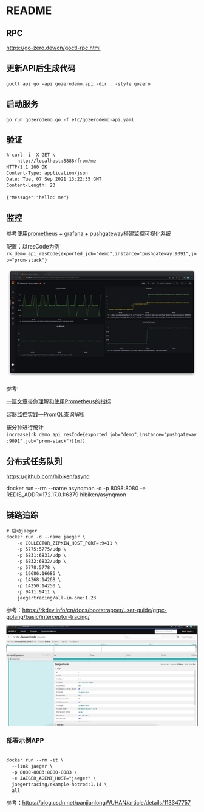 # README

## RPC

https://go-zero.dev/cn/goctl-rpc.html

## 更新API后生成代码

`goctl api go -api gozerodemo.api -dir . -style gozero`

## 启动服务

`go run gozerodemo.go -f etc/gozerodemo-api.yaml`

## 验证

```
% curl -i -X GET \
    http://localhost:8888/from/me 
HTTP/1.1 200 OK
Content-Type: application/json
Date: Tue, 07 Sep 2021 13:22:35 GMT
Content-Length: 23

{"Message":"hello: me"} 
```

## 监控

参考[使用prometheus + grafana + pushgateway搭建监控可视化系统](https://juejin.cn/post/6844903848230944776)

配置：以resCode为例 `rk_demo_api_resCode{exported_job="demo",instance="pushgateway:9091",job="prom-stack"}`

![](imgs/img.png)

参考:

[一篇文章带你理解和使用Prometheus的指标](https://frezc.github.io/2019/08/03/prometheus-metrics/)

[容器监控实践—PromQL查询解析](https://segmentfault.com/a/1190000018372390)

按分钟进行统计 `increase(rk_demo_api_resCode{exported_job="demo",instance="pushgateway:9091",job="prom-stack"}[1m])`

## 分布式任务队列

https://github.com/hibiken/asynq

docker run --rm --name asynqmon -d -p 8098:8080 -e REDIS_ADDR=172.17.0.1:6379 hibiken/asynqmon

## 链路追踪

```shell
# 启动jaeger
docker run -d --name jaeger \
    -e COLLECTOR_ZIPKIN_HOST_PORT=:9411 \
    -p 5775:5775/udp \
    -p 6831:6831/udp \
    -p 6832:6832/udp \
    -p 5778:5778 \
    -p 16686:16686 \
    -p 14268:14268 \
    -p 14250:14250 \
    -p 9411:9411 \
    jaegertracing/all-in-one:1.23
```
参考：https://rkdev.info/cn/docs/bootstrapper/user-guide/grpc-golang/basic/interceptor-tracing/

![img.png](imgs/jaeger.png)

### 部署示例APP
```shell

docker run --rm -it \
  --link jaeger \
  -p 8080-8083:8080-8083 \
  -e JAEGER_AGENT_HOST="jaeger" \
  jaegertracing/example-hotrod:1.14 \
  all
```
参考：https://blog.csdn.net/panjianlongWUHAN/article/details/113347757

